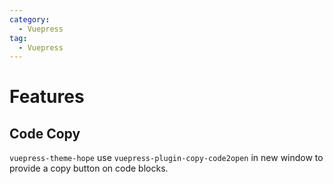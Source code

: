 ```yaml
---
category: 
  - Vuepress
tag:
  - Vuepress  
---
```


# Features

## Code Copy

`vuepress-theme-hope` use `vuepress-plugin-copy-code2open` in new window to provide a copy button on code blocks.

